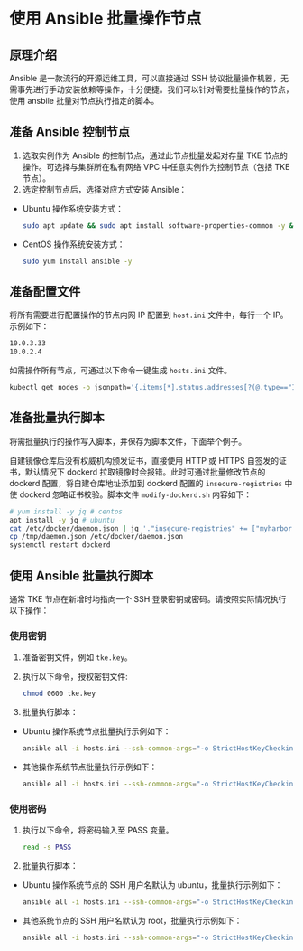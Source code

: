 # 使用 Ansible 批量操作节点

## 原理介绍

Ansible 是一款流行的开源运维工具，可以直接通过 SSH 协议批量操作机器，无需事先进行手动安装依赖等操作，十分便捷。我们可以针对需要批量操作的节点，使用 ansbile 批量对节点执行指定的脚本。

## 准备 Ansible 控制节点

1. 选取实例作为 Ansible 的控制节点，通过此节点批量发起对存量 TKE 节点的操作。可选择与集群所在私有网络 VPC 中任意实例作为控制节点（包括 TKE 节点）。
2. 选定控制节点后，选择对应方式安装 Ansible：

- Ubuntu 操作系统安装方式：
  ```bash
  sudo apt update && sudo apt install software-properties-common -y && sudo apt-add-repository --yes --update ppa:ansible/ansible && sudo apt install ansible -y
  ```

- CentOS 操作系统安装方式：
  ```bash
  sudo yum install ansible -y
  ```

## 准备配置文件

将所有需要进行配置操作的节点内网 IP 配置到 `host.ini` 文件中，每行一个 IP。示例如下：

```txt
10.0.3.33
10.0.2.4
```

如需操作所有节点，可通过以下命令一键生成 `hosts.ini` 文件。

```bash
kubectl get nodes -o jsonpath='{.items[*].status.addresses[?(@.type=="InternalIP")].address}' | tr ' ' '\n' > hosts.ini
```

## 准备批量执行脚本

将需批量执行的操作写入脚本，并保存为脚本文件，下面举个例子。

自建镜像仓库后没有权威机构颁发证书，直接使用 HTTP 或 HTTPS 自签发的证书，默认情况下 dockerd 拉取镜像时会报错。此时可通过批量修改节点的 dockerd 配置，将自建仓库地址添加到 dockerd 配置的 `insecure-registries` 中使 dockerd 忽略证书校验。脚本文件 `modify-dockerd.sh` 内容如下：

```bash
# yum install -y jq # centos
apt install -y jq # ubuntu
cat /etc/docker/daemon.json | jq '."insecure-registries" += ["myharbor.com"]' > /tmp/daemon.json
cp /tmp/daemon.json /etc/docker/daemon.json
systemctl restart dockerd
```

## 使用 Ansible 批量执行脚本

通常 TKE 节点在新增时均指向一个 SSH 登录密钥或密码。请按照实际情况执行以下操作：

### 使用密钥

1. 准备密钥文件，例如 `tke.key`。
2. 执行以下命令，授权密钥文件:
    ```bash
    chmod 0600 tke.key
    ```

3. 批量执行脚本：
- Ubuntu 操作系统节点批量执行示例如下：
  ```bash
  ansible all -i hosts.ini --ssh-common-args="-o StrictHostKeyChecking=no -o UserKnownHostsFile=/dev/null" --user ubuntu --become --become-user=root --private-key=tke.key -m script -a "modify-dockerd.sh"
  ```
- 其他操作系统节点批量执行示例如下：
  ```bash
  ansible all -i hosts.ini --ssh-common-args="-o StrictHostKeyChecking=no -o UserKnownHostsFile=/dev/null" --user root -m script -a "modify-dockerd.sh"
  ```


### 使用密码

1. 执行以下命令，将密码输入至 PASS 变量。
    ```bash
    read -s PASS
    ```

2. 批量执行脚本：
- Ubuntu 操作系统节点的 SSH 用户名默认为 ubuntu，批量执行示例如下：
  ```bash
  ansible all -i hosts.ini --ssh-common-args="-o StrictHostKeyChecking=no -o UserKnownHostsFile=/dev/null" --user ubuntu --become --become-user=root -e "ansible_password=$PASS" -m script -a "modify-dockerd.sh"
  ```
  
- 其他系统节点的 SSH 用户名默认为 root，批量执行示例如下：
  ```bash
  ansible all -i hosts.ini --ssh-common-args="-o StrictHostKeyChecking=no -o UserKnownHostsFile=/dev/null" --user root -e "ansible_password=$PASS" -m script -a "modify-dockerd.sh"
  ```
